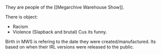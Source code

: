 
They are people of the [[Megarchive Warehouse Show]].

There is object:
- Racism
- Violence (Slapback and brutal)
Cus its funny.

Birth in MWS is refering to the date they were created/manufactured. Its based on when their IRL versions were released to the public.